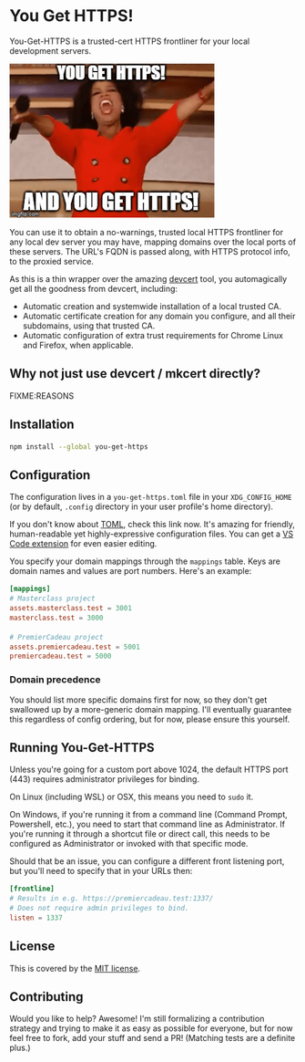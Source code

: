 # You Get HTTPS!

You-Get-HTTPS is a trusted-cert HTTPS frontliner for your local development servers.

<!-- FIXME BADGES (package version, npm stats, coding style, CI build status, deps up-to-date, deps vulns…) -->

![You get HTTPS! And you get HTTPS! Everyone gets HTTPS!](./assets/you-get-https.gif)

You can use it to obtain a no-warnings, trusted local HTTPS frontliner for any local dev server you may have, mapping domains over the local ports of these servers.  The URL's FQDN is passed along, with HTTPS protocol info, to the proxied service.

As this is a thin wrapper over the amazing [devcert](https://github.com/davewasmer/devcert#readme) tool, you automagically get all the goodness from devcert, including:

- Automatic creation and systemwide installation of a local trusted CA.
- Automatic certificate creation for any domain you configure, and all their subdomains, using that trusted CA.
- Automatic configuration of extra trust requirements for Chrome Linux and Firefox, when applicable.

## Why not just use devcert / mkcert directly?

FIXME:REASONS

## Installation

```bash
npm install --global you-get-https
```

## Configuration

The configuration lives in a `you-get-https.toml` file in your `XDG_CONFIG_HOME` (or by default, `.config` directory in your user profile's home directory).

If you don't know about [TOML](https://github.com/toml-lang/toml/tree/v0.5.0#readme), check this link now. It's amazing for friendly, human-readable yet highly-expressive configuration files.  You can get a [VS Code extension](https://marketplace.visualstudio.com/items?itemName=tamasfe.even-better-toml) for even easier editing.

You specify your domain mappings through the `mappings` table.  Keys are domain names and values are port numbers.  Here's an example:

```toml
[mappings]
# Masterclass project
assets.masterclass.test = 3001
masterclass.test = 3000

# PremierCadeau project
assets.premiercadeau.test = 5001
premiercadeau.test = 5000
```

### Domain precedence

You should list more specific domains first for now, so they don't get swallowed up by a more-generic domain mapping.  I'll eventually guarantee this regardless of config ordering, but for now, please ensure this yourself.

## Running You-Get-HTTPS

Unless you're going for a custom port above 1024, the default HTTPS port (443) requires administrator privileges for binding.

On Linux (including WSL) or OSX, this means you need to `sudo` it.

On Windows, if you're running it from a command line (Command Prompt, Powershell, etc.), you need to start that command line as Administrator.  If you're running it through a shortcut file or direct call, this needs to be configured as Administrator or invoked with that specific mode.

Should that be an issue, you can configure a different front listening port, but you'll need to specify that in your URLs then:

```toml
[frontline]
# Results in e.g. https://premiercadeau.test:1337/
# Does not require admin privileges to bind.
listen = 1337
```

## License

This is covered by the [MIT license](./LICENSE.md).

## Contributing

Would you like to help? Awesome! I'm still formalizing a contribution strategy and trying to make it as easy as possible for everyone, but for now feel free to fork, add your stuff and send a PR! (Matching tests are a definite plus.)

